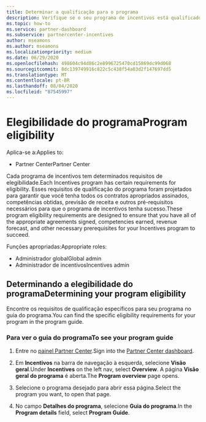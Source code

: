 ```yaml
---
title: Determinar a qualificação para o programa
description: Verifique se o seu programa de incentivos está qualificado para que você possa ser pago.
ms.topic: how-to
ms.service: partner-dashboard
ms.subservice: partnercenter-incentives
author: mseamons
ms.author: mseamons
ms.localizationpriority: medium
ms.date: 06/29/2020
ms.openlocfilehash: 498604c94d86c2e8996725470cd15869dc99d068
ms.sourcegitcommit: 8dc139749916c822c5c438f54a03d2f147697dd5
ms.translationtype: MT
ms.contentlocale: pt-BR
ms.lasthandoff: 08/04/2020
ms.locfileid: "87545997"
---
```

# <a name="program-eligibility"></a><span data-ttu-id="72849-103">Elegibilidade do programa</span><span class="sxs-lookup"><span data-stu-id="72849-103">Program eligibility</span></span>

<span data-ttu-id="72849-104">Aplica-se a:</span><span class="sxs-lookup"><span data-stu-id="72849-104">Applies to:</span></span>

- <span data-ttu-id="72849-105">Partner Center</span><span class="sxs-lookup"><span data-stu-id="72849-105">Partner Center</span></span>

<span data-ttu-id="72849-106">Cada programa de incentivos tem determinados requisitos de elegibilidade.</span><span class="sxs-lookup"><span data-stu-id="72849-106">Each Incentives program has certain requirements for eligibility.</span></span> <span data-ttu-id="72849-107">Esses requisitos de qualificação do programa foram projetados para garantir que você tenha todos os contratos apropriados assinados, competências obtidas, previsão de receita e outros pré-requisitos necessários para que o programa de incentivos tenha sucesso.</span><span class="sxs-lookup"><span data-stu-id="72849-107">These program eligibility requirements are designed to ensure that you have all of the appropriate agreements signed, competencies earned, revenue forecast, and other necessary prerequisites for your Incentives program to succeed.</span></span>

<span data-ttu-id="72849-108">Funções apropriadas:</span><span class="sxs-lookup"><span data-stu-id="72849-108">Appropriate roles:</span></span>

- <span data-ttu-id="72849-109">Administrador global</span><span class="sxs-lookup"><span data-stu-id="72849-109">Global admin</span></span>
- <span data-ttu-id="72849-110">Administrador de incentivos</span><span class="sxs-lookup"><span data-stu-id="72849-110">Incentives admin</span></span>

## <a name="determining-your-program-eligibility"></a><span data-ttu-id="72849-111">Determinando a elegibilidade do programa</span><span class="sxs-lookup"><span data-stu-id="72849-111">Determining your program eligibility</span></span>

<span data-ttu-id="72849-112">Encontre os requisitos de qualificação específicos para seu programa no guia do programa.</span><span class="sxs-lookup"><span data-stu-id="72849-112">You can find the specific eligibility requirements for your program in the program guide.</span></span> 

### <a name="to-see-your-program-guide"></a><span data-ttu-id="72849-113">Para ver o guia do programa</span><span class="sxs-lookup"><span data-stu-id="72849-113">To see your program guide</span></span>

1. <span data-ttu-id="72849-114">Entre no [painel Partner Center](https://partner.microsoft.com/dashboard/).</span><span class="sxs-lookup"><span data-stu-id="72849-114">Sign into the [Partner Center dashboard](https://partner.microsoft.com/dashboard/).</span></span>

2. <span data-ttu-id="72849-115">Em **Incentivos** na barra de navegação à esquerda, selecione **Visão geral**.</span><span class="sxs-lookup"><span data-stu-id="72849-115">Under **Incentives** on the left nav, select **Overview**.</span></span> <span data-ttu-id="72849-116">A página **Visão geral do programa** é aberta.</span><span class="sxs-lookup"><span data-stu-id="72849-116">The **Program overview** page opens.</span></span>

3. <span data-ttu-id="72849-117">Selecione o programa desejado para abrir essa página.</span><span class="sxs-lookup"><span data-stu-id="72849-117">Select the program you want, to open that page.</span></span>

4. <span data-ttu-id="72849-118">No campo **Detalhes do programa**, selecione **Guia do programa**.</span><span class="sxs-lookup"><span data-stu-id="72849-118">In the **Program details** field, select **Program Guide**.</span></span>
